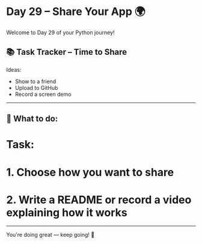 # Day 29 – Share Your App 🌍

Welcome to Day 29 of your Python journey!

## 📚 Task Tracker – Time to Share

Ideas:
- Show to a friend
- Upload to GitHub
- Record a screen demo


---

## 🧠 What to do:

# Task:
# 1. Choose how you want to share
# 2. Write a README or record a video explaining how it works


---

You're doing great — keep going! 🚀
